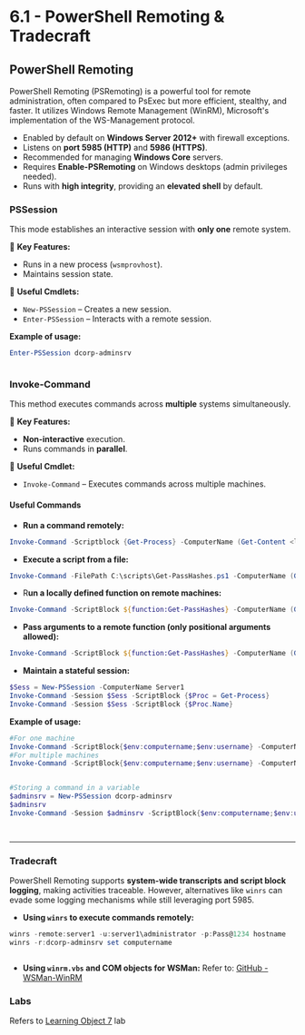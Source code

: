 # 6.1 - PowerShell Remoting & Tradecraft

## PowerShell Remoting

PowerShell Remoting (PSRemoting) is a powerful tool for remote administration, often compared to PsExec but more efficient, stealthy, and faster. It utilizes Windows Remote Management (WinRM), Microsoft's implementation of the WS-Management protocol.

* Enabled by default on **Windows Server 2012+** with firewall exceptions.
* Listens on **port 5985 (HTTP)** and **5986 (HTTPS)**.
* Recommended for managing **Windows Core** servers.
* Requires **Enable-PSRemoting** on Windows desktops (admin privileges needed).
* Runs with **high integrity**, providing an **elevated shell** by default.

### PSSession

This mode establishes an interactive session with **only one** remote system.

🔹 **Key Features:**

* Runs in a new process (`wsmprovhost`).
* Maintains session state.

🔹 **Useful Cmdlets:**

* `New-PSSession` – Creates a new session.
* `Enter-PSSession` – Interacts with a remote session.

**Example of usage:**

```powershell
Enter-PSSession dcorp-adminsrv
```

<figure><img src="../../.gitbook/assets/image (180).png" alt=""><figcaption></figcaption></figure>

### Invoke-Command

This method executes commands across **multiple** systems simultaneously.

🔹 **Key Features:**

* **Non-interactive** execution.
* Runs commands in **parallel**.

🔹 **Useful Cmdlet:**

* `Invoke-Command` – Executes commands across multiple machines.

#### **Useful Commands**

* **Run a command remotely:**

```powershell
Invoke-Command -Scriptblock {Get-Process} -ComputerName (Get-Content <list_of_servers>)
```

* **Execute a script from a file:**

```powershell
Invoke-Command -FilePath C:\scripts\Get-PassHashes.ps1 -ComputerName (Get-Content <list_of_servers>)
```

* R**un a locally defined function on remote machines:**

```powershell
Invoke-Command -ScriptBlock ${function:Get-PassHashes} -ComputerName (Get-Content <list_of_servers>)
```

* **Pass arguments to a remote function (only positional arguments allowed):**

```powershell
Invoke-Command -ScriptBlock ${function:Get-PassHashes} -ComputerName (Get-Content <list_of_servers>) -ArgumentList <args>
```

* **Maintain a stateful session:**

```powershell
$Sess = New-PSSession -ComputerName Server1
Invoke-Command -Session $Sess -ScriptBlock {$Proc = Get-Process}
Invoke-Command -Session $Sess -ScriptBlock {$Proc.Name}
```

**Example of usage:**

```powershell
#For one machine
Invoke-Command -ScriptBlock{$env:computername;$env:username} -ComputerName dcorp-adminsrv
#For multiple machines
Invoke-Command -ScriptBlock{$env:computername;$env:username} -ComputerName (cat C:\AD\Tools\servers.txt)
```

<figure><img src="../../.gitbook/assets/image (181).png" alt=""><figcaption></figcaption></figure>

```powershell
#Storing a command in a variable
$adminsrv = New-PSSession dcorp-adminsrv
$adminsrv
Invoke-Command -Session $adminsrv -ScriptBlock{$env:computername;$env:username}
```

<figure><img src="../../.gitbook/assets/image (183).png" alt=""><figcaption></figcaption></figure>

<figure><img src="../../.gitbook/assets/image (184).png" alt=""><figcaption></figcaption></figure>

***

### Tradecraft

PowerShell Remoting supports **system-wide transcripts and script block logging**, making activities traceable. However, alternatives like `winrs` can evade some logging mechanisms while still leveraging port 5985.

* **Using `winrs` to execute commands remotely:**

```powershell
winrs -remote:server1 -u:server1\administrator -p:Pass@1234 hostname
winrs -r:dcorp-adminsrv set computername
```

<figure><img src="../../.gitbook/assets/image (185).png" alt=""><figcaption></figcaption></figure>

* **Using `winrm.vbs` and COM objects for WSMan:** Refer to: [GitHub - WSMan-WinRM](https://github.com/bohops/WSMan-WinRM)

### Labs

Refers to [Learning Object 7](../lab/7-learning-object-7.md) lab
